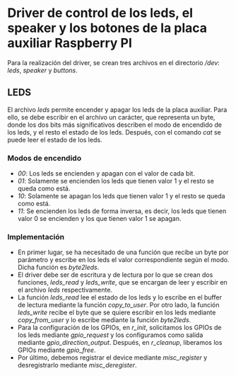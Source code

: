 # Driver de control de los leds, el speaker y los botones de la placa auxiliar Raspberry PI

Para la realización del driver, se crean tres archivos en el directorio */dev*: *leds*, *speaker* y *buttons*. 

## LEDS
El archivo *leds* permite encender y apagar los leds de la placa auxiliar. Para ello, se debe escribir en el archivo un carácter, que representa un byte, donde los dos bits más significativos describen el modo de encendido de los leds, y el resto el estado de los leds. Después, con el comando *cat* se puede leer el estado de los leds.

### Modos de encendido
- *00*: Los leds se encienden y apagan con el valor de cada bit.
- *01*: Solamente se encienden los leds que tienen valor 1 y el resto se queda como está.
- *10*: Solamente se apagan los leds que tienen valor 1 y el resto se queda como está.
- *11*: Se encienden los leds de forma inversa, es decir, los leds que tienen valor 0 se encienden y los que tienen valor 1 se apagan.

### Implementación
- En primer lugar, se ha necesitado de una función que recibe un byte por parámetro y escribe en los leds el valor correspondiente según el modo. Dicha función es *byte2leds*.
- El driver debe ser de escritura y de lectura por lo que se crean dos funciones, *leds_read* y *leds_write*, que se encargan de leer y escribir en el archivo *leds* respectivamente.
- La función *leds_read* lee el estado de los leds y lo escribe en el buffer de lectura mediante la función *copy_to_user*. Por otro lado, la función *leds_write* recibe el byte que se quiere escribir en los leds mediante *copy_from_user* y lo escribe mediante la función *byte2leds*.
- Para la configuración de los GPIOs, en *r_init*, solicitamos los GPIOs de los leds mediante *gpio_request* y los configuramos como salida mediante *gpio_direction_output*. Después, en *r_cleanup*, liberamos los GPIOs mediante *gpio_free*.
- Por último, debemos registrar el device mediante *misc_register* y desregistrarlo mediante *misc_deregister*.